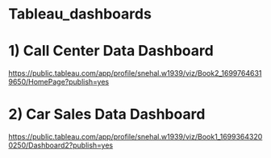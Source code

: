 # Tableau_dashboards
# 1) Call Center Data Dashboard
https://public.tableau.com/app/profile/snehal.w1939/viz/Book2_16997646319650/HomePage?publish=yes


# 2) Car Sales Data Dashboard
https://public.tableau.com/app/profile/snehal.w1939/viz/Book1_16993643200250/Dashboard2?publish=yes

